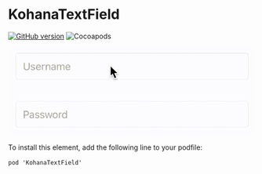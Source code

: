 # KohanaTextField
[![GitHub version](https://badge.fury.io/gh/natangr%2Fkohanatextfield.svg)](https://badge.fury.io/gh/natangr%2Fkohanatextfield) ![Cocoapods](https://cocoapod-badges.herokuapp.com/v/KohanaTextField/badge.png)

![Animation](Images/animation.gif)

To install this element, add the following line to your podfile:
```
pod 'KohanaTextField'
```
